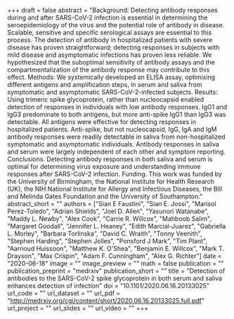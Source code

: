 +++
draft = false
abstract = "Background: Detecting antibody responses during and after SARS-CoV-2 infection is essential in determining the seroepidemiology of the virus and the potential role of antibody in disease. Scalable, sensitive and specific serological assays are essential to this process. The detection of antibody in hospitalized patients with severe disease has proven straightforward; detecting responses in subjects with mild disease and asymptomatic infections has proven less reliable. We hypothesized that the suboptimal sensitivity of antibody assays and the compartmentalization of the antibody response may contribute to this effect. Methods: We systemically developed an ELISA assay, optimising different antigens and amplification steps, in serum and saliva from symptomatic and asymptomatic SARS-CoV-2-infected subjects. Results: Using trimeric spike glycoprotein, rather than nucleocapsid enabled detection of responses in individuals with low antibody responses. IgG1 and IgG3 predominate to both antigens, but more anti-spike IgG1 than IgG3 was detectable. All antigens were effective for detecting responses in hospitalized patients. Anti-spike, but not nucleocapsid, IgG, IgA and IgM antibody responses were readily detectable in saliva from non-hospitalized symptomatic and asymptomatic individuals. Antibody responses in saliva and serum were largely independent of each other and symptom reporting. Conclusions. Detecting antibody responses in both saliva and serum is optimal for determining virus exposure and understanding immune responses after SARS-CoV-2 infection. Funding. This work was funded by the University of Birmingham, the National Institute for Health Research (UK), the NIH National Institute for Allergy and Infectious Diseases, the Bill and Melinda Gates Foundation and the University of Southampton."
abstract_short = ""
authors = ["Sian E Faustini", "Sian E. Jossi", "Marisol Perez-Toledo", "Adrian Shields", "Joel D. Allen", "Yasunori Watanabe", "Maddy L. Newby", "Alex Cook", "Carrie R. Willcox", "Mahboob Salim", "Margaret Goodall", "Jennifer L. Heaney", "Edith Marcial-Juarez", "Gabriella L. Morley", "Barbara Torlinska", "David C. Wraith", "Tonny Veenith", "Stephen Harding", "Stephen Jolles", "Ponsford J Mark", "Tim Plant", "Aarnoud Huissoon", "Matthew K. O'Shea", "Benjamin E. Willcox", "Mark T. Drayson", "Max Crispin", "Adam F. Cunningham", "Alex G. Richter"]
date = "2020-06-18"
image = ""
image_preview = ""
math = false
publication = ""
publication_preprint = "medrxiv"
publication_short = ""
title = "Detection of antibodies to the SARS-CoV-2 spike glycoprotein in both serum and saliva enhances detection of infection"
doi = "10.1101/2020.06.16.20133025"
url_code = ""
url_dataset = ""
url_pdf = "http://medrxiv.org/cgi/content/short/2020.06.16.20133025.full.pdf"
url_project = ""
url_slides = ""
url_video = ""
+++